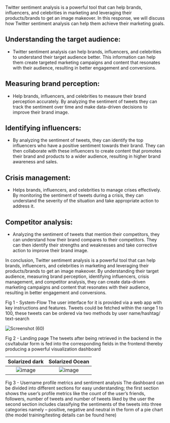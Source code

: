 Twitter sentiment analysis is a powerful tool that can help brands, influencers, and celebrities in marketing and leveraging their products/brands to get an image makeover. In this response, we will discuss how Twitter sentiment analysis can help them achieve their marketing goals.

## Understanding the target audience:
- Twitter sentiment analysis can help brands, influencers, and celebrities to understand their target audience better. This information can help them create targeted marketing campaigns and content that resonates with their audience, resulting in better engagement and conversions.

## Measuring brand perception:
- Help brands, influencers, and celebrities to measure their brand perception accurately. By analyzing the sentiment of tweets they can track the sentiment over time and make data-driven decisions to improve their brand image. 

## Identifying influencers:
- By analyzing the sentiment of tweets, they can identify the top influencers who have a positive sentiment towards their brand. They can then collaborate with these influencers to create content that promotes their brand and products to a wider audience, resulting in higher brand awareness and sales.

## Crisis management:
- Helps brands, influencers, and celebrities to manage crises effectively. By monitoring the sentiment of tweets during a crisis, they can understand the severity of the situation and take appropriate action to address it. 

## Competitor analysis:
- Analyzing the sentiment of tweets that mention their competitors, they can understand how their brand compares to their competitors. They can then identify their strengths and weaknesses and take corrective action to improve their brand image.

In conclusion, Twitter sentiment analysis is a powerful tool that can help brands, influencers, and celebrities in marketing and leveraging their products/brands to get an image makeover. By understanding their target audience, measuring brand perception, identifying influencers, crisis management, and competitor analysis, they can create data-driven marketing campaigns and content that resonates with their audience, resulting in better engagement and conversions.

Fig 1 - System-Flow
The user interface for it is provided via a web app with key instructions and features.
Tweets could be fetched within the range 1 to 100, these tweets can be ordered via two methods by
user name/hashtag/ text-search

![Screenshot (60)](https://user-images.githubusercontent.com/75988493/224557014-2c05b539-dbbb-45d3-93d7-0a2255d37ab1.png)

Fig 2 - Landing page
The tweets after being retrieved in the backend in the csv/tabular form is fed into the corresponding fields in the frontend thereby producing a powerful visualization dashboard

Solarized dark             |  Solarized Ocean
:-------------------------:|:-------------------------:
![image](https://user-images.githubusercontent.com/75988493/224601020-e066e210-2473-4a10-9137-4704944b9260.png) |  ![image](https://user-images.githubusercontent.com/75988493/224601206-07c6f24a-1396-4317-99ed-e88809b81507.png)

Fig 3 - Username profile metrics and sentiment analysis
The dashboard can be divided into different sections for easy understanding;
the first section shows the user’s profile metrics like the count of the user’s friends, followers, number of tweets and number of tweets liked by the user
the second section includes classifying the sentiments of the tweets into three categories namely – positive, negative and neutral in the form of a pie chart (the model training/testing details can be found here)



